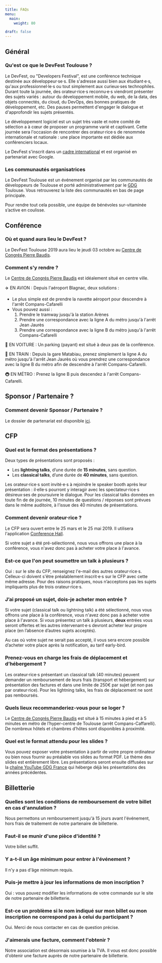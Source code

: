 ```yaml
---
title: FAQs
menu:
  main:
    weight: 80

draft: false
---
```


## Général

### Qu'est ce que le DevFest Toulouse ?

Le DevFest, ou "Developers Festival", est une conférence technique destinée aux développeur·se·s.
Elle s'adresse aussi bien aux étudiant·e·s, qu'aux professionnel·le·s ou tout simplement aux curieux·ses technophiles.
Durant toute la journée, des orateur·rice·s reconnu·e·s viendront présenter des sujets variés : autour du développement mobile, du web, de la data, des objets connectés, du cloud, du DevOps, des bonnes pratiques de développement, etc.
Des pauses permettent d'engager le dialogue et d'approfondir les sujets présentés.

Le développement logiciel est un sujet très vaste et notre comité de sélection a à cœur de proposer un programme varié et captivant.
Cette journée sera l'occasion de rencontrer des orateur·rice·s de renommée internationale et nationale : une place importante est dédiée aux conférenciers locaux.

Le DevFest s'inscrit dans un [cadre international](https://developers.google.com/events/devfest/) et est organisé en partenariat avec Google.

### Les communautés organisatrices

Le DevFest Toulouse est un événement organisé par les communautés de développeurs de Toulouse et porté administrativement par le [GDG](http://www.gdgtoulouse.fr/) Toulouse.
Vous retrouverez la liste des communautés en bas de page principale.

Pour rendre tout cela possible, une équipe de bénévoles sur-vitaminée s’active en coulisse.


## Conférence

### Où et quand aura lieu le DevFest ?

Le DevFest Toulouse 2019 aura lieu le jeudi 03 octobre au [Centre de Congrés Pierre Baudis](https://goo.gl/maps/vDmHc8mFQtD2).

### Comment s'y rendre ?

Le [Centre de Congrés Pierre Baudis](https://goo.gl/maps/vDmHc8mFQtD2) est idéalement situé en centre ville.

:airplane: EN AVION :
Depuis l'aéroport Blagnac, deux solutions :
- Le plus simple est de prendre la navette aéroport pour descendre à l'arrêt Compans-Cafarelli
- Vous pouvez aussi :
  1. Prendre le tramway jusqu'à la station Arènes
  2. Prendre une correspondance avec la ligne A du métro jusqu'à l'arrêt Jean Jaurès
  3. Prendre une correspondance avec la ligne B du métro jusqu'à l'arrêt Compans-Cafarelli

:car: EN VOITURE :
Un parking (payant) est situé à deux pas de la conférence.

:train: EN TRAIN :
Depuis la gare Matabiau, prenez simplement la ligne A du métro jusqu'à l'arrêt Jean Jaurès où vous prendrez une correspondance avec la ligne B du métro afin de descendre à l'arrêt Compans-Cafarelli.

:metro: EN MÉTRO :
Prenez la ligne B puis descendez à l'arrêt Compans-Cafarelli.

## Sponsor / Partenaire ?

### Comment devenir Sponsor / Partenaire ?

Le dossier de partenariat est disponible [ici](https://drive.google.com/open?id=1Uo1V4v3SHjl2q27SNkOyHkcuagKJmTU4).

## CFP

### Quel est le format des présentations ?

Deux types de présentations sont proposés :
- Les **lightning talks**, d’une durée de **15 minutes**, sans question.
- Les **classical talks**, d’une durée de **40 minutes**, sans question.


Les orateur·rice·s sont invité·e·s à rejoindre le speaker booth après leur présentation : il·elle·s pourront y interagir avec les spectateur·rice·s désireux·ses de poursuivre le dialogue.
Pour les classical talks données en toute fin de de journée, 10 minutes de questions / réponses sont prévues dans le même auditoire, à l’issue des 40 minutes de présentations.


### Comment devenir orateur·rice ?

Le CFP sera ouvert entre le 25 mars et le 25 mai 2019.
Il utilisera l'application [Conference Hall](https://conference-hall.io).

Si votre sujet a été pré-sélectionné, nous vous offrons une place à la conférence, vous n'avez donc pas à acheter votre place à l'avance.

### Est-ce que l'on peut soumettre un talk à plusieurs ?

Oui : sur le site du CFP, renseignez l'e-mail des autres orateur·rice·s. Celleux-ci doivent s'être préalablement inscrit·e·s sur le CFP avec cette même adresse.
Pour des raisons pratiques, nous n’acceptons pas les sujets impliquants plus de trois orateur·rice·s. 


### J’ai proposé un sujet, dois-je acheter mon entrée ?

Si votre sujet (classical talk ou lightning talk) a été sélectionné, nous vous offrons une place à la conférence, vous n'avez donc pas à acheter votre place à l'avance.
Si vous présentez un talk à plusieurs, **deux** entrées vous seront offertes et les autres intervenant·e·s devront acheter leur propre place (en l’absence d’autres sujets acceptés).

Au cas où votre sujet ne serait pas accepté, il vous sera encore possible d’acheter votre place après la notification, au tarif early-bird.

### Prenez-vous en charge les frais de déplacement et d’hébergement ?

Les orateur·rice·s présentant un classical talk (40 minutes) peuvent demander un remboursement de leurs frais (transport et hébergement) sur présentation des factures et dans une limite de 250€ par sujet (et non pas par orateur·rice).
Pour les lightning talks, les frais de déplacement ne sont pas remboursés.

### Quels lieux recommanderiez-vous pour se loger ?

Le [Centre de Congrés Pierre Baudis](https://goo.gl/maps/vDmHc8mFQtD2) est situé à 15 minutes à pied et à 5 minutes en métro de l’hyper-centre de Toulouse (arrêt Compans-Caffarelli).
De nombreux hôtels et chambres d’hôtes sont disponibles à proximité.

### Quel est le format attendu pour les slides ?

Vous pouvez exposer votre présentation à partir de votre propre ordinateur ou bien nous fournir au préalable vos slides au format PDF.
Le thème des slides est entièrement libre. Les présentations seront ensuite diffusées sur la [chaîne YouTube GDG France](https://www.youtube.com/channel/UCx83f-KzDd3o1QK2AdJIftg) qui héberge déjà les présentations des années précédentes.


## Billetterie

### Quelles sont les conditions de remboursement de votre billet en cas d'annulation ?

Nous permettons un remboursement jusqu'à 15 jours avant l'événement, hors frais de traitement de notre partenaire de billetterie.

### Faut-il se munir d'une pièce d'identité ?

Votre billet suffit.

### Y a-t-il un âge minimum pour entrer à l'événement ?

Il n'y a pas d'âge minimum requis.

### Puis-je mettre à jour les informations de mon inscription ?

Oui : vous pouvez modifier les informations de votre commande sur le site de notre partenaire de billetterie.

### Est-ce un problème si le nom indiqué sur mon billet ou mon inscription ne correspond pas à celui du participant ?

Oui. Merci de nous contacter en cas de question précise.

### J'aimerais une facture, comment l'obtenir ?

Notre association est désormais soumise à la TVA. Il vous est donc possible d'obtenir une facture auprès de notre partenaire de billetterie.

